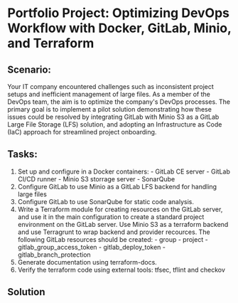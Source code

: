 # Portfolio Project: Optimizing DevOps Workflow with Docker, GitLab, Minio, and Terraform
## Scenario:
Your IT company encountered challenges such as inconsistent project setups and inefficient management of large files. As a member of the DevOps team, the aim is to optimize the company's DevOps processes. The primary goal is to implement a pilot solution demonstrating how these issues could be resolved by integrating GitLab with Minio S3 as a GitLab Large File Storage (LFS) solution, and adopting an Infrastructure as Code (IaC) approach for streamlined project onboarding. 
## Tasks:
1. Set up and configure in a Docker containers: 
		- GitLab CE server
		- GitLab CI/CD runner
		- Minio S3 storrage server
		- SonarQube
1. Configure GitLab to use Minio as a GitLab LFS backend for handling large files
1. Configure GitLab to use SonarQube for static code analysis.
1. Write a Terraform module for creating resources on the GitLab server, and use it in the main configuration to create a standard project environment on the GitLab server. Use Minio S3 as a terraform backend and use Terragrunt to wrap backend and provider recources. The following GitLab resources should be created:
		- group
		- project
		- gitlab_group_access_token
		- gitlab_deploy_token
		- gitlab_branch_protection
1. Generate documentation using terraform-docs.
1. Verify the terraform code using external tools: tfsec, tflint and checkov
## Solution